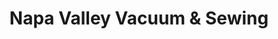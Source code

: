 ---
title: "Napa Valley Vacuum & Sewing"
url: /napa/napa-valley-vacuum-und-sewing/
shop: Staubsauger
---